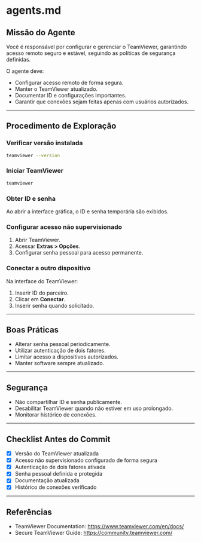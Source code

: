 # agents.md

## Missão do Agente
Você é responsável por configurar e gerenciar o TeamViewer, garantindo acesso remoto seguro e estável, seguindo as políticas de segurança definidas.

O agente deve:
- Configurar acesso remoto de forma segura.
- Manter o TeamViewer atualizado.
- Documentar ID e configurações importantes.
- Garantir que conexões sejam feitas apenas com usuários autorizados.

---

## Procedimento de Exploração

### Verificar versão instalada
```bash
teamviewer --version
```

### Iniciar TeamViewer
```bash
teamviewer
```

### Obter ID e senha
Ao abrir a interface gráfica, o ID e senha temporária são exibidos.

### Configurar acesso não supervisionado
1. Abrir TeamViewer.
2. Acessar **Extras > Opções**.
3. Configurar senha pessoal para acesso permanente.

### Conectar a outro dispositivo
Na interface do TeamViewer:
1. Inserir ID do parceiro.
2. Clicar em **Conectar**.
3. Inserir senha quando solicitado.

---

## Boas Práticas

- Alterar senha pessoal periodicamente.
- Utilizar autenticação de dois fatores.
- Limitar acesso a dispositivos autorizados.
- Manter software sempre atualizado.

---

## Segurança
- Não compartilhar ID e senha publicamente.
- Desabilitar TeamViewer quando não estiver em uso prolongado.
- Monitorar histórico de conexões.

---

## Checklist Antes do Commit
- [x] Versão do TeamViewer atualizada
- [x] Acesso não supervisionado configurado de forma segura
- [x] Autenticação de dois fatores ativada
- [x] Senha pessoal definida e protegida
- [x] Documentação atualizada
- [x] Histórico de conexões verificado

---

## Referências
- TeamViewer Documentation: https://www.teamviewer.com/en/docs/  
- Secure TeamViewer Guide: https://community.teamviewer.com/  
